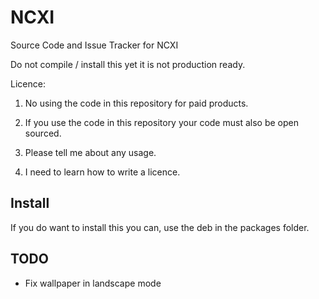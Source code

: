 # NCXI
Source Code and Issue Tracker for NCXI

Do not compile / install this yet it is not production ready.

Licence:

1. No using the code in this repository for paid products.

2. If you use the code in this repository your code must also be open sourced.

3. Please tell me about any usage.

4. I need to learn how to write a licence.

## Install

If you do want to install this you can, use the deb in the packages folder.

## TODO

- Fix wallpaper in landscape mode
